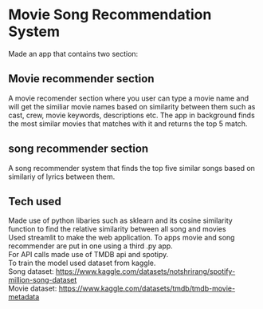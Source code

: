 # Movie Song Recommendation System
Made an app that contains two section:
## Movie recommender section
A movie recomender section where you user can type a movie name and will get the similiar movie names based on similarity between them such as cast, crew, movie keywords, descriptions etc. The app in background finds the most similar movies that matches with it and returns the top 5 match.
## song recommender section 
A song recommender system that finds the top five similar songs based on similariy of lyrics between them. 

## Tech used
Made use of python libaries such as sklearn and its cosine similarity function to find the relative similarity between all song and movies<br>
Used streamlit to make the web application. To apps movie and song recommender are put in one using a third .py app. <br>
For API calls made use of TMDB api and spotipy. <br>
To train the model used dataset from kaggle.<br>
Song dataset: https://www.kaggle.com/datasets/notshrirang/spotify-million-song-dataset<br>
Movie dataset: https://www.kaggle.com/datasets/tmdb/tmdb-movie-metadata<br>
